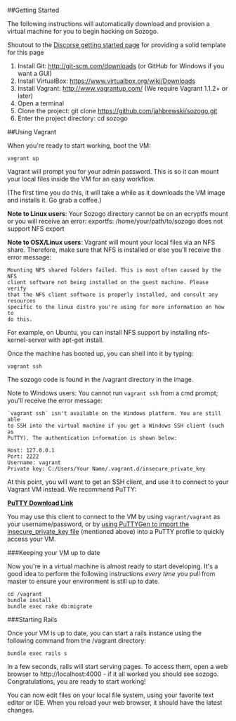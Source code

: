 ##Getting Started

The following instructions will automatically download and provision a virtual machine for you to begin hacking on Sozogo.

Shoutout to the [Discorse getting started page](https://github.com/discourse/discourse/blob/master/docs/VAGRANT.md) for providing a solid template for this page

1. Install Git: http://git-scm.com/downloads (or GitHub for Windows if you want a GUI)
2. Install VirtualBox: https://www.virtualbox.org/wiki/Downloads
3. Install Vagrant: http://www.vagrantup.com/ (We require Vagrant 1.1.2+ or later)
4. Open a terminal
5. Clone the project: git clone https://github.com/jahbrewski/sozogo.git
6. Enter the project directory: cd sozogo

##Using Vagrant

When you're ready to start working, boot the VM:

```
vagrant up
```

Vagrant will prompt you for your admin password. This is so it can mount your local files inside the VM for an easy workflow.

(The first time you do this, it will take a while as it downloads the VM image and installs it. Go grab a coffee.)

**Note to Linux users**: Your Sozogo directory cannot be on an ecryptfs mount or you will receive an error: exportfs: /home/your/path/to/sozogo does not support NFS export

**Note to OSX/Linux users**: Vagrant will mount your local files via an NFS share. Therefore, make sure that NFS is installed or else you'll receive the error message:

```
Mounting NFS shared folders failed. This is most often caused by the NFS
client software not being installed on the guest machine. Please verify
that the NFS client software is properly installed, and consult any resources
specific to the linux distro you're using for more information on how to
do this.
```
For example, on Ubuntu, you can install NFS support by installing nfs-kernel-server with apt-get install.

Once the machine has booted up, you can shell into it by typing:

```
vagrant ssh
```
The sozogo code is found in the /vagrant directory in the image.

Note to Windows users: You cannot run ```vagrant ssh``` from a cmd prompt; you'll receive the error message:

```
`vagrant ssh` isn't available on the Windows platform. You are still able
to SSH into the virtual machine if you get a Windows SSH client (such as
PuTTY). The authentication information is shown below:

Host: 127.0.0.1
Port: 2222
Username: vagrant
Private key: C:/Users/Your Name/.vagrant.d/insecure_private_key
```
At this point, you will want to get an SSH client, and use it to connect to your Vagrant VM instead. We recommend PuTTY:

**[PuTTY Download Link](http://www.chiark.greenend.org.uk/~sgtatham/putty/download.html)**

You may use this client to connect to the VM by using ```vagrant/vagrant``` as your username/password, or by [using PuTTYGen to import the insecure_private_key file](http://jason.sharonandjason.com/key_based_putty_logins_mini_how_to.htm)  (mentioned above) into a PuTTY profile to quickly access your VM.

###Keeping your VM up to date

Now you're in a virtual machine is almost ready to start developing. It's a good idea to perform the following instructions *every time* you pull from master to ensure your environment is still up to date.

```
cd /vagrant
bundle install
bundle exec rake db:migrate
```

###Starting Rails

Once your VM is up to date, you can start a rails instance using the following command from the /vagrant directory:

```
bundle exec rails s
```
In a few seconds, rails will start serving pages. To access them, open a web browser to http://localhost:4000 - if it all worked you should see sozogo. Congratulations, you are ready to start working!

You can now edit files on your local file system, using your favorite text editor or IDE. When you reload your web browser, it should have the latest changes.
